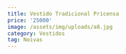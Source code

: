 ```yaml
---
title: Vestido Tradicional Pricensa
price: '25000'
image: /assets/img/uploads/a8.jpg
category: Vestidos
tag: Noivas
---
```


